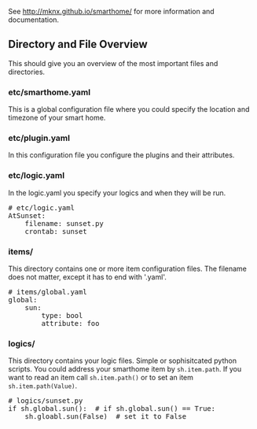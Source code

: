 
See http://mknx.github.io/smarthome/ for more information and documentation.

## Directory and File Overview
This should give you an overview of the most important files and directories.

### etc/smarthome.yaml
This is a global configuration file where you could specify the location and timezone of your smart home.

### etc/plugin.yaml
In this configuration file you configure the plugins and their attributes.

### etc/logic.yaml
In the logic.yaml you specify your logics and when they will be run.
<pre>
# etc/logic.yaml
AtSunset:
    filename: sunset.py
    crontab: sunset
</pre>

### items/
This directory contains one or more item configuration files. The filename does not matter, except it has to end with '.yaml'.
<pre>
# items/global.yaml
global:
    sun:
        type: bool
        attribute: foo
</pre>

### logics/
This directory contains your logic files. Simple or sophisitcated python scripts. You could address your smarthome item by `sh.item.path`.
If you want to read an item call `sh.item.path()` or to set an item `sh.item.path(Value)`.

<pre>
# logics/sunset.py
if sh.global.sun():  # if sh.global.sun() == True:
    sh.gloabl.sun(False)  # set it to False
</pre>


